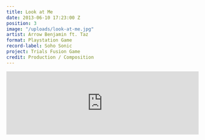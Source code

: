 ```yaml
---
title: Look at Me
date: 2013-06-10 17:23:00 Z
position: 3
image: "/uploads/look-at-me.jpg"
artist: Arrow Benjamin ft. Taz
format: Playstation Game
record-label: Soho Sonic
project: Trials Fusion Game
credit: Production / Composition
---
```


<iframe width="100%" height="166" scrolling="no" frameborder="no" src="https://w.soundcloud.com/player/?url=https%3A//api.soundcloud.com/tracks/96198949&amp;color=000000&amp;auto_play=false&amp;hide_related=false&amp;show_comments=true&amp;show_user=true&amp;show_reposts=false"></iframe>